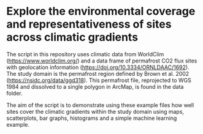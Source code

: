 # Explore the environmental coverage and representativeness of sites across climatic gradients

The script in this repository uses climatic data from WorldClim (https://www.worldclim.org/) and a data frame of permafrost CO2 flux sites with geolocation information (https://doi.org/10.3334/ORNLDAAC/1692). The study domain is the permafrost region defined by Brown et al. 2002 (https://nsidc.org/data/ggd318). This permafrost file, reprojected to WGS 1984 and dissolved to a single polygon in ArcMap, is found in the data folder.

The aim of the script is to demonstrate using these example files how well sites cover the climatic gradients within the study domain using maps, scatterplots, bar graphs, histograms and a simple machine learning example. 
